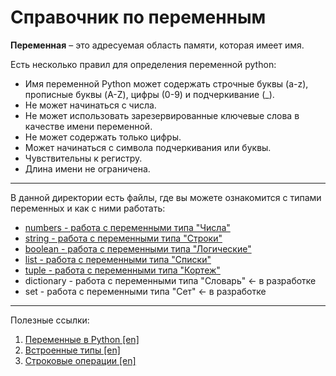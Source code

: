 # Справочник по переменным
__Переменная__ – это адресуемая область памяти, которая имеет имя.

Есть несколько правил для определения переменной python:
* Имя переменной Python может содержать строчные буквы (a-z), прописные буквы (A-Z), цифры (0-9) и подчеркивание (_).
* Не может начинаться с числа.
* Не может использовать зарезервированные ключевые слова в качестве имени переменной.
* Не может содержать только цифры.
* Может начинаться с символа подчеркивания или буквы.
* Чувствительны к регистру.
* Длина имени не ограничена.
---
В данной директории есть файлы, где вы можете ознакомится с типами переменных и как с ними работать:
* [numbers - работа с переменными типа "Числа"](./numbers)
* [string - работа с переменными типа "Строки"](./stirng)
* [boolean - работа с переменными типа "Логические"](./boolean)
* [list - работа с переменными типа "Списки"](./list)
* [tuple - работа с переменными типа "Кортеж"](./tuple)
* dictionary - работа с переменными типа "Словарь" <- в разработке
* set - работа с переменными типа "Сет" <- в разработке
---
Полезные ссылки:
1. [Переменные в Python [en]](https://docs.python.org/3/tutorial/introduction.html)
2. [Встроенные типы [en]](https://docs.python.org/3/library/stdtypes.html)
3. [Строковые операции [en]](https://docs.python.org/3/library/string.html#string-constants)